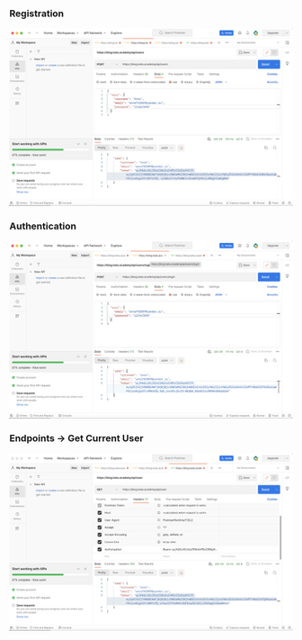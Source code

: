 ### Registration

![Registration request preview](screenshoots/Registration-newUser.jpg)

### Authentication

![Authentication request preview](screenshoots/Authentication.jpg)

### Endpoints -> Get Current User
![Get Current User request preview](screenshoots/Last-request-JWT.jpg)
